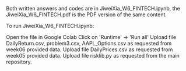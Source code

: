Both written answers and codes are in JiweiXia_W6_FINTECH.ipynb, the JiweiXia_W6_FINTECH.pdf is the PDF version of the same content.

To run JiweiXia_W6_FINTECH.ipynb:

Open the file in Google Colab Click on 'Runtime' -> 'Run all' Upload file DailyReturn.csv, problem3.csv, AAPL_Options.csv as requested 
from week06 provided data. Upload file DailyPrices.csv as requested from week05 provided data. Upload file risklib.py as requested from the main repository.
